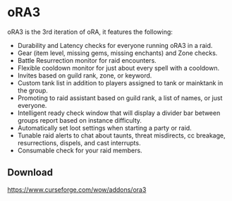 # oRA3
oRA3 is the 3rd iteration of oRA, it features the following:

 - Durability and Latency checks for everyone running oRA3 in a raid.
 - Gear (item level, missing gems, missing enchants) and Zone checks.
 - Battle Resurrection monitor for raid encounters.
 - Flexible cooldown monitor for just about every spell with a cooldown.
 - Invites based on guild rank, zone, or keyword.
 - Custom tank list in addition to players assigned to tank or mainktank in the group.
 - Promoting to raid assistant based on guild rank, a list of names, or just everyone.
 - Intelligent ready check window that will display a divider bar between groups report based on instance difficulty.
 - Automatically set loot settings when starting a party or raid.
 - Tunable raid alerts to chat about taunts, threat misdirects, cc breakage, resurrections, dispels, and cast interrupts.
 - Consumable check for your raid members.

## Download
https://www.curseforge.com/wow/addons/ora3
